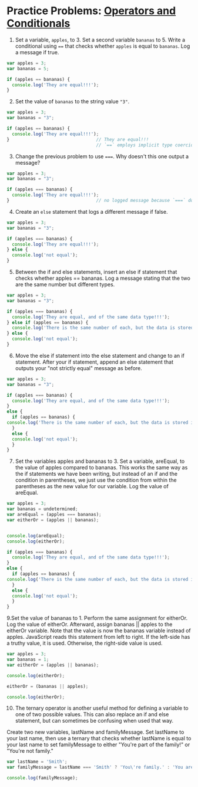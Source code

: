 # Practice Problems: [Operators and Conditionals](https://launchschool.com/lessons/18c27076/assignments/0a12e3a8)


1. Set a variable, `apples`, to 3. Set a second variable `bananas` to 5. Write a conditional using `==` that checks whether `apples` is equal to `bananas`. Log a message if true.

```javascript
var apples = 3;
var bananas = 5;

if (apples == bananas) {
  console.log('They are equal!!!');
}
```


2. Set the value of `bananas` to the string value `"3"`.


```javascript
var apples = 3;
var bananas = "3";

if (apples == bananas) {
  console.log('They are equal!!!');
}                                 // They are equal!!!
                                  // `==` employs implicit type coercion
```


3. Change the previous problem to use `===`. Why doesn't this one output a message?


```javascript
var apples = 3;
var bananas = "3";

if (apples === bananas) {
  console.log('They are equal!!!');
}                                 // no logged message because `===` does not coerce types
```


4. Create an `else` statement that logs a different message if false.


```javascript
var apples = 3;
var bananas = "3";

if (apples === bananas) {
  console.log('They are equal!!!');
} else { 
  console.log('not equal');
}
```


5. Between the if and else statements, insert an else if statement that checks whether apples == bananas. Log a message stating that the two are the same number but different types.


```javascript
var apples = 3;
var bananas = "3";

if (apples === bananas) {
  console.log('They are equal, and of the same data type!!!');
} else if (apples == bananas) {
  console.log('There is the same number of each, but the data is stored in different types.');
} else { 
  console.log('not equal');
}
```


6. Move the else if statement into the else statement and change to an if statement. After your if statement, append an else statement that outputs your "not strictly equal" message as before.


```javascript
var apples = 3;
var bananas = "3";

if (apples === bananas) {
  console.log('They are equal, and of the same data type!!!');
} 
else {
  if (apples == bananas) {
console.log('There is the same number of each, but the data is stored in different types.');
  }
  else {
  console.log('not equal');
  }
}
```


7. Set the variables apples and bananas to 3. Set a variable, areEqual, to the value of apples compared to bananas. This works the same way as the if statements we have been writing, but instead of an if and the condition in parentheses, we just use the condition from within the parentheses as the new value for our variable. Log the value of areEqual. 


```javascript
var apples = 3;
var bananas = undetermined;
var areEqual = (apples === bananas);
var eitherOr = (apples || bananas);


console.log(areEqual);
console.log(eitherOr);

if (apples === bananas) {
  console.log('They are equal, and of the same data type!!!');
} 
else {
  if (apples == bananas) {
console.log('There is the same number of each, but the data is stored in different types.');
  }
  else {
  console.log('not equal');
  }
}
```


9.Set the value of bananas to 1. Perform the same assignment for eitherOr. Log the value of eitherOr. Afterward, assign bananas || apples to the eitherOr variable. Note that the value is now the bananas variable instead of apples. JavaScript reads this statement from left to right. If the left-side has a truthy value, it is used. Otherwise, the right-side value is used. 


```javascript
var apples = 3;
var bananas = 1;
var eitherOr = (apples || bananas);

console.log(eitherOr);

eitherOr = (bananas || apples);

console.log(eitherOr);
```

10. The ternary operator is another useful method for defining a variable to one of two possible values. This can also replace an if and else statement, but can sometimes be confusing when used that way.

Create two new variables, lastName and familyMessage. Set lastName to your last name, then use a ternary that checks whether lastName is equal to your last name to set familyMessage to either "You're part of the family!" or "You're not family."


```javascript
var lastName = 'Smith';
var familyMessage = lastName === 'Smith' ? 'You\'re family.' : 'You aren\'t family';

console.log(familyMessage);
```
